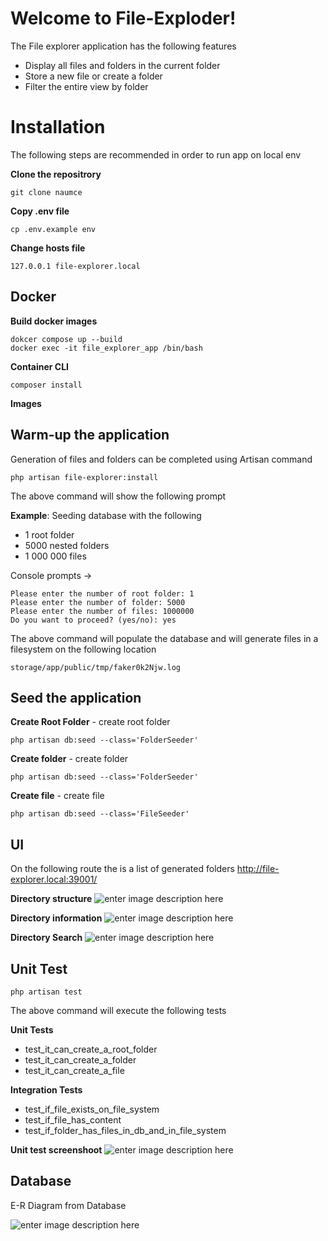 # Welcome to File-Exploder!

The File explorer application has the following features
- Display all files and folders in the current folder
- Store a new file or create a folder
- Filter the entire view by folder

# Installation

The following steps are recommended in order to run app on local env

**Clone the repositrory**

    git clone naumce   

**Copy .env file**

    cp .env.example env

**Change hosts file**

    127.0.0.1 file-explorer.local

## Docker

**Build docker images**

    dokcer compose up --build
    docker exec -it file_explorer_app /bin/bash

**Container CLI**

    composer install

**Images**


## Warm-up the application

Generation of files and folders can be completed using Artisan command

    php artisan file-explorer:install

The above command will show the following prompt

**Example**: Seeding database with the following
- 1 root folder
- 5000 nested folders
- 1 000 000 files

Console prompts ->

    Please enter the number of root folder: 1
    Please enter the number of folder: 5000
    Please enter the number of files: 1000000
    Do you want to proceed? (yes/no): yes

The above command will populate the database and will generate files in a filesystem on the following location

    storage/app/public/tmp/faker0k2Njw.log

## Seed the application

**Create Root Folder** - create root folder

    php artisan db:seed --class='FolderSeeder'

**Create folder** - create folder

    php artisan db:seed --class='FolderSeeder'

**Create file** - create file

    php artisan db:seed --class='FileSeeder'

## UI

On the following route the is a list of generated folders
http://file-explorer.local:39001/

**Directory structure**
![enter image description here](https://raw.githubusercontent.com/naumcei/file-explorer/master/storage/screenshoots/ui_1.png)

**Directory information**
![enter image description here](https://raw.githubusercontent.com/naumcei/file-explorer/master/storage/screenshoots/ui_2.png)

**Directory Search**
![enter image description here](https://raw.githubusercontent.com/naumcei/file-explorer/master/storage/screenshoots/ui_3.png)
## Unit Test

    php artisan test
The above command will execute the following tests

**Unit Tests**

- test_it_can_create_a_root_folder
- test_it_can_create_a_folder
- test_it_can_create_a_file

**Integration Tests**
- test_if_file_exists_on_file_system
- test_if_file_has_content
- test_if_folder_has_files_in_db_and_in_file_system

**Unit test screenshoot**
![enter image description here](https://raw.githubusercontent.com/naumcei/file-explorer/master/storage/screenshoots/unit_test.png)

## Database
E-R Diagram from Database

![enter image description here](https://raw.githubusercontent.com/naumcei/file-explorer/master/storage/screenshoots/db.png)

